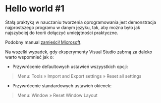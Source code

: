 # Hello world #1

Stałą praktyką w nauczaniu tworzenia oprogramowania jest demonstracja najprostszego programu w danym języku, tak, aby można było jak najszybciej do teorii dołączyć umiejętności praktyczne.

Podobny manual [zamieścił Microsoft](https://www.visualstudio.com/vs/support/#!articles/816-6458-hello-world-in-c-using-visual-studio-2015).

Na wszelki wypadek, gdy eksperymenty Visual Studio zabrną za daleko warto wspomnieć jak o:
- Przywrócenie defaultowych ustawień wszyystkich opcji:
> Menu: Tools » Import and Export settings » Reset all settings
- Przywrócenie standardowych ustawień okienek:
> Menu: Window » Reset Window Layout


